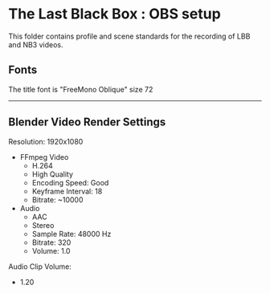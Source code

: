 # The Last Black Box : OBS setup

This folder contains profile and scene standards for the recording of LBB and NB3 videos.

## Fonts

The title font is "FreeMono Oblique" size 72

---

## Blender Video Render Settings

Resolution: 1920x1080
- FFmpeg Video
  - H.264
  - High Quality
  - Encoding Speed: Good
  - Keyframe Interval: 18
  - Bitrate: ~10000
- Audio
  - AAC
  - Stereo
  - Sample Rate: 48000 Hz
  - Bitrate: 320
  - Volume: 1.0

Audio Clip Volume:
- 1.20
